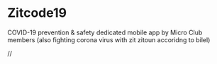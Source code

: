 # Zitcode19
COVID-19 prevention &amp; safety dedicated mobile app by Micro Club members (also fighting corona virus with zit zitoun accoridng to bilel)

//